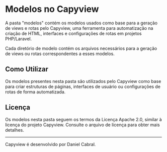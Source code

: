 # Modelos no Capyview

A pasta "modelos" contém os modelos usados como base para a geração de views e rotas pelo Capyview, uma ferramenta para automatização na criação de HTML, interfaces e configurações de rotas em projetos PHP/Laravel.


Cada diretório de modelo contém os arquivos necessários para a geração de views ou rotas correspondentes a esses modelos.

## Como Utilizar

Os modelos presentes nesta pasta são utilizados pelo Capyview como base para criar estruturas de páginas, interfaces de usuário ou configurações de rotas de forma automatizada.

## Licença

Os modelos nesta pasta seguem os termos da Licença Apache 2.0, similar à licença do projeto Capyview. Consulte o arquivo de licença para obter mais detalhes.

---

Capyview é desenvolvido por Daniel Cabral.